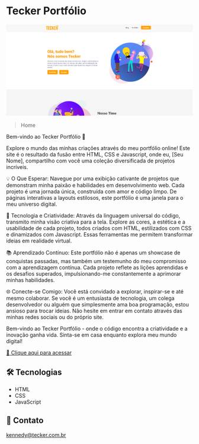 # Tecker Portfólio 

![preview](./.github/preview.png)

> Home

Bem-vindo ao Tecker Portfólio 🚀

Explore o mundo das minhas criações através do meu portfólio online! Este site é o resultado da fusão entre HTML, CSS e Javascript, onde eu, [Seu Nome], compartilho com você uma coleção diversificada de projetos incríveis.

💡 O Que Esperar:
Navegue por uma exibição cativante de projetos que demonstram minha paixão e habilidades em desenvolvimento web. Cada projeto é uma jornada única, construída com amor e código limpo. De páginas interativas a layouts estilosos, este portfólio é uma janela para o meu universo digital.

🎨 Tecnologia e Criatividade:
Através da linguagem universal do código, transmito minha visão criativa para a tela. Explore as cores, a estética e a usabilidade de cada projeto, todos criados com HTML, estilizados com CSS e dinamizados com Javascript. Essas ferramentas me permitem transformar ideias em realidade virtual.

📚 Aprendizado Contínuo:
Este portfólio não é apenas um showcase de conquistas passadas, mas também um testemunho do meu compromisso com a aprendizagem contínua. Cada projeto reflete as lições aprendidas e os desafios superados, impulsionando-me constantemente a aprimorar minhas habilidades.

🌐 Conecte-se Comigo:
Você está convidado a explorar, inspirar-se e até mesmo colaborar. Se você é um entusiasta de tecnologia, um colega desenvolvedor ou alguém que simplesmente ama boa programação, estou ansioso para trocar ideias. Não hesite em entrar em contato através das minhas redes sociais ou do próprio site.

Bem-vindo ao Tecker Portfólio - onde o código encontra a criatividade e a inovação ganha vida. Sinta-se em casa enquanto explora meu mundo digital!

[🔗 Clique aqui para acessar](https://kennedysmartins.github.io/Portfolio/)


## 🛠️ Tecnologias

- HTML
- CSS
- JavaScript

## 💛 Contato

kennedy@tecker.com.br